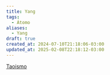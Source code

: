 ```yaml
---
title: Yang
tags:
  - Átomo
aliases:
  - Yang
draft: true
created_at: 2024-07-10T21:18:06-03:00
updated_at: 2025-02-08T22:18:12-03:00
---
```


[Taoismo](content/atomos/2024/07/10/Taoismo.md)

